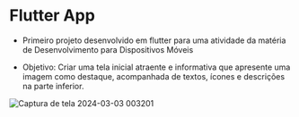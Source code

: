 # Flutter App

- Primeiro projeto desenvolvido em flutter para uma atividade da matéria de Desenvolvimento para Dispositivos Móveis

- Objetivo: Criar uma tela inicial atraente e informativa que apresente uma imagem como destaque, acompanhada de textos, ícones e descrições na parte inferior.

![Captura de tela 2024-03-03 003201](https://github.com/nnathalia/flutter-app/assets/101136711/58ea1e2f-4d05-4ca0-b757-dba4d17643a7)

